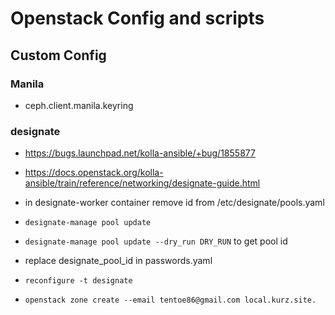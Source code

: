 # Openstack Config and scripts

## Custom Config

### Manila

- ceph.client.manila.keyring

### designate

- <https://bugs.launchpad.net/kolla-ansible/+bug/1855877>
- <https://docs.openstack.org/kolla-ansible/train/reference/networking/designate-guide.html>

- in designate-worker container remove id from /etc/designate/pools.yaml
- `designate-manage pool update`
- `designate-manage pool update --dry_run DRY_RUN` to get pool id
- replace designate_pool_id in passwords.yaml
- `reconfigure -t designate`
- `openstack zone create --email tentoe86@gmail.com local.kurz.site.`
